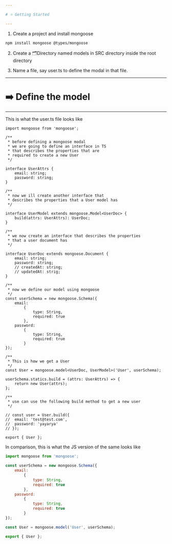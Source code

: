 ```yaml
---

# ⭐️ Getting Started

---
```


1. Create a project and install mongoose

```bash
npm install mongoose @types/mongoose
```

2. Create a 🗂Directory named models in SRC directory inside the root directory

3. Name a file, say user.ts to define the modal in that file.

---

# ➡️ Define the model

---

This is what the user.ts file looks like 

```tsx
import mongoose from 'mongoose';

/**
 * before defining a mongoose modal
 * we are going to define an interface in TS
 * that describes the properties that are 
 * required to create a new User
 */

interface UserAttrs {
	email: string;
	password: string;
}

/**
 * now we ill create another interface that 
 * describes the properties that a User model has
 */

interface UserModel extends mongoose.Model<UserDoc> {
	build(attrs: UserAttrs): UserDoc;
}

/**
 * we now create an interface that describes the properties
 * that a user document has
 */

interface UserDoc extends mongoose.Document {
	email: string;
	password: string;
	// createdAt: string;
	// updatedAt: strig;
}

/**
 * now we define our model using mongoose
 */
const userSchema = new mongoose.Schema({
	email:
		{
			type: String,
			required: true
		},
	password:
		{
			type: String,
			required: true
		}
});

/**
 * This is how we get a User
 */
const User = mongoose.model<UserDoc, UserModel>('User', userSchema);

userSchema.statics.build = (attrs: UserAttrs) => {
	return new User(attrs);
};

/**
 * use can use the following build method to get a new user
 */

// const user = User.build({
// 	email: 'test@test.com',
// 	password: 'yayarya'
// });

export { User };
```

In comparison, this is what the JS version of the same looks like

```jsx
import mongoose from 'mongoose';

const userSchema = new mongoose.Schema({
	email:
		{
			type: String,
			required: true
		},
	password:
		{
			type: String,
			required: true
		}
});

const User = mongoose.model('User', userSchema);

export { User };
```
